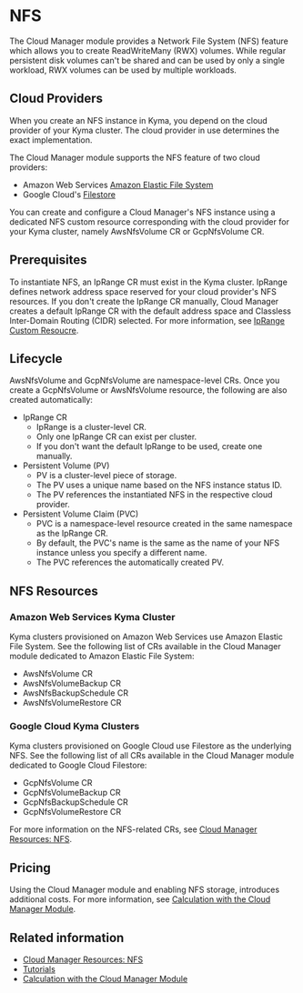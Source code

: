 # NFS

The Cloud Manager module provides a Network File System (NFS) feature which allows you to create ReadWriteMany (RWX) volumes. While regular persistent disk volumes can't be shared and can be used by only a single workload, RWX volumes can be used by multiple workloads.

## Cloud Providers

When you create an NFS instance in Kyma, you depend on the cloud provider of your Kyma cluster. The cloud provider in use determines the exact implementation.

The Cloud Manager module supports the NFS feature of two cloud providers:

* Amazon Web Services [Amazon Elastic File System](https://aws.amazon.com/efs/)
* Google Cloud's [Filestore](https://cloud.google.com/filestore?hl=en)

You can create and configure a Cloud Manager's NFS instance using a dedicated NFS custom resource corresponding with the cloud provider for your Kyma cluster, namely AwsNfsVolume CR or GcpNfsVolume CR.

## Prerequisites

To instantiate NFS, an IpRange CR must exist in the Kyma cluster. IpRange defines network address space reserved for your cloud provider's NFS resources. If you don't create the IpRange CR manually, Cloud Manager creates a default IpRange CR with the default address space and Classless Inter-Domain Routing (CIDR) selected. For more information, see [IpRange Custom Resoucre](./resources/04-10-iprange.md).

## Lifecycle

AwsNfsVolume and GcpNfsVolume are namespace-level CRs. Once you create a GcpNfsVolume or AwsNfsVolume resource, the following are also created automatically:

* IpRange CR
  * IpRange is a cluster-level CR.
  * Only one IpRange CR can exist per cluster.
  * If you don't want the default IpRange to be used, create one manually.
* Persistent Volume (PV)
  * PV is a cluster-level piece of storage.
  * The PV uses a unique name based on the NFS instance status ID.
  * The PV references the instantiated NFS in the respective cloud provider.
* Persistent Volume Claim (PVC)
  * PVC is a namespace-level resource created in the same namespace as the IpRange CR.
  * By default, the PVC's name is the same as the name of your NFS instance unless you specify a different name.
  * The PVC references the automatically created PV.

## NFS Resources

### Amazon Web Services Kyma Cluster

Kyma clusters provisioned on Amazon Web Services use Amazon Elastic File System. See the following list of CRs available in the Cloud Manager module dedicated to Amazon Elastic File System:

* AwsNfsVolume CR
* AwsNfsVolumeBackup CR
* AwsNfsBackupSchedule CR
* AwsNfsVolumeRestore CR

### Google Cloud Kyma Clusters

Kyma clusters provisioned on Google Cloud use Filestore as the underlying NFS. See the following list of all CRs available in the Cloud Manager module dedicated to Google Cloud Filestore:

* GcpNfsVolume CR
* GcpNfsVolumeBackup CR
* GcpNfsBackupSchedule CR
* GcpNfsVolumeRestore CR

For more information on the NFS-related CRs, see [Cloud Manager Resources: NFS](./resources/README.md#nfs).

## Pricing

Using the Cloud Manager module and enabling NFS storage, introduces additional costs. For more information, see [Calculation with the Cloud Manager Module](https://help.sap.com/docs/btp/sap-business-technology-platform-internal/commercial-information-sap-btp-kyma-runtime?state=DRAFT&version=Internal#calculation-with-the-cloud-manager-module).

## Related information

* [Cloud Manager Resources: NFS](./resources/README.md#nfs)
* [Tutorials](./tutorials/README.md)
* [Calculation with the Cloud Manager Module](https://help.sap.com/docs/btp/sap-business-technology-platform-internal/commercial-information-sap-btp-kyma-runtime?state=DRAFT&version=Internal#calculation-with-the-cloud-manager-module)
